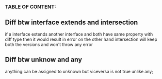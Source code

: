 ### TABLE OF CONTENT:
## Diff btw interface extends and intersection
if a interface extends another interface and both have same property with diff type then it would result in error
on the other hand intersection will keep both the versions and won't throw any error

## Diff btw unknow and any
anything can be assigned to unknown but viceversa is not true unlike any;

